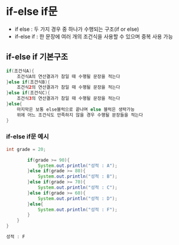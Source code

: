 # if-else if문
- if else : 두 가지 경우 중 하나가 수행되는 구조(if or else)
- if-else if : 한 문장에 여러 개의 조건식을 사용할 수 있으며 중복 사용 가능

## if-else if 기본구조
```java
if(조건식A){
    조건식A의 연산결과가 참일 때 수행될 문장을 적는다
}else if(조건식B){
    조건식2의 연산결과가 참일 때 수행될 문장을 적는다
}else if(조건식C){
    조건식3의 연산결과가 참일 때 수행될 문장을 적는다
}else{
    마지막은 보통 else블럭으로 끝나며 else 블럭은 생략가능
    위에 어느 조건식도 만족하지 않을 경우 수행될 문장들을 적는다
}
```

### if-else if문 예시
```java
int grade = 20;

        if(grade >= 90){
            System.out.println("성적 : A");
        }else if(grade >= 80){
            System.out.println("성적 : B");
        }else if(grade >= 70){
            System.out.println("성적 : C");
        }else if(grade >= 60){
            System.out.println("성적 : D");
        }else{
            System.out.println("성적 : F");
        }
    }
}

성적 : F
```